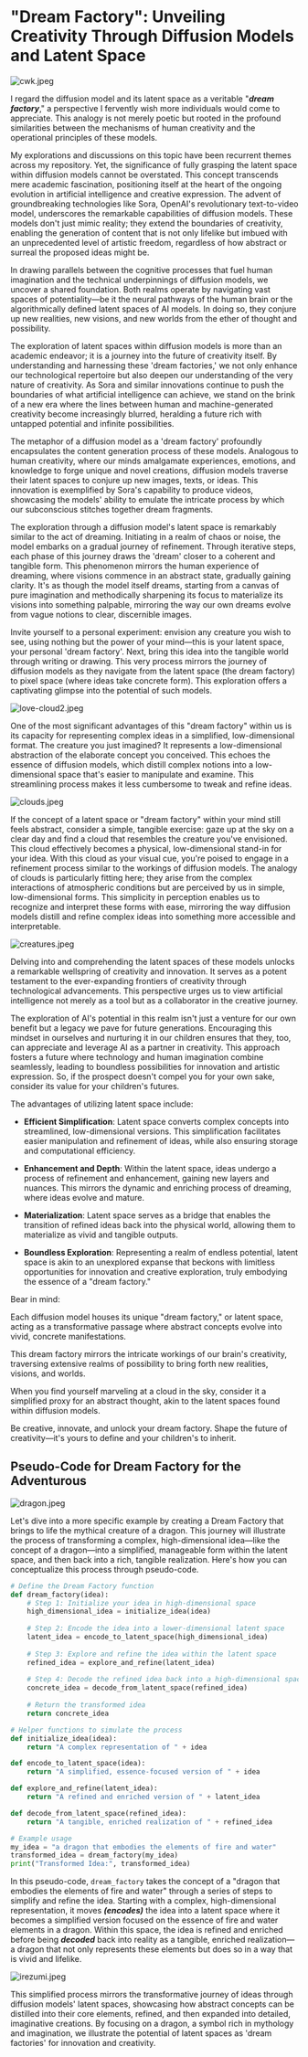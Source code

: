 # "Dream Factory": Unveiling Creativity Through Diffusion Models and Latent Space

![cwk.jpeg](images%2Fcwk.jpeg)

I regard the diffusion model and its latent space as a veritable "_**dream factory**_," a perspective I fervently wish more individuals would come to appreciate. This analogy is not merely poetic but rooted in the profound similarities between the mechanisms of human creativity and the operational principles of these models.

My explorations and discussions on this topic have been recurrent themes across my repository. Yet, the significance of fully grasping the latent space within diffusion models cannot be overstated. This concept transcends mere academic fascination, positioning itself at the heart of the ongoing evolution in artificial intelligence and creative expression. The advent of groundbreaking technologies like Sora, OpenAI's revolutionary text-to-video model, underscores the remarkable capabilities of diffusion models. These models don't just mimic reality; they extend the boundaries of creativity, enabling the generation of content that is not only lifelike but imbued with an unprecedented level of artistic freedom, regardless of how abstract or surreal the proposed ideas might be.

In drawing parallels between the cognitive processes that fuel human imagination and the technical underpinnings of diffusion models, we uncover a shared foundation. Both realms operate by navigating vast spaces of potentiality—be it the neural pathways of the human brain or the algorithmically defined latent spaces of AI models. In doing so, they conjure up new realities, new visions, and new worlds from the ether of thought and possibility.

The exploration of latent spaces within diffusion models is more than an academic endeavor; it is a journey into the future of creativity itself. By understanding and harnessing these 'dream factories,' we not only enhance our technological repertoire but also deepen our understanding of the very nature of creativity. As Sora and similar innovations continue to push the boundaries of what artificial intelligence can achieve, we stand on the brink of a new era where the lines between human and machine-generated creativity become increasingly blurred, heralding a future rich with untapped potential and infinite possibilities.

The metaphor of a diffusion model as a 'dream factory' profoundly encapsulates the content generation process of these models. Analogous to human creativity, where our minds amalgamate experiences, emotions, and knowledge to forge unique and novel creations, diffusion models traverse their latent spaces to conjure up new images, texts, or ideas. This innovation is exemplified by Sora's capability to produce videos, showcasing the models' ability to emulate the intricate process by which our subconscious stitches together dream fragments.

The exploration through a diffusion model's latent space is remarkably similar to the act of dreaming. Initiating in a realm of chaos or noise, the model embarks on a gradual journey of refinement. Through iterative steps, each phase of this journey draws the 'dream' closer to a coherent and tangible form. This phenomenon mirrors the human experience of dreaming, where visions commence in an abstract state, gradually gaining clarity. It's as though the model itself dreams, starting from a canvas of pure imagination and methodically sharpening its focus to materialize its visions into something palpable, mirroring the way our own dreams evolve from vague notions to clear, discernible images.

Invite yourself to a personal experiment: envision any creature you wish to see, using nothing but the power of your mind—this is your latent space, your personal 'dream factory'. Next, bring this idea into the tangible world through writing or drawing. This very process mirrors the journey of diffusion models as they navigate from the latent space (the dream factory) to pixel space (where ideas take concrete form). This exploration offers a captivating glimpse into the potential of such models.

![love-cloud2.jpeg](images%2Flove-cloud2.jpeg)

One of the most significant advantages of this "dream factory" within us is its capacity for representing complex ideas in a simplified, low-dimensional format. The creature you just imagined? It represents a low-dimensional abstraction of the elaborate concept you conceived. This echoes the essence of diffusion models, which distill complex notions into a low-dimensional space that's easier to manipulate and examine. This streamlining process makes it less cumbersome to tweak and refine ideas.

![clouds.jpeg](images%2Fclouds.jpeg)

If the concept of a latent space or "dream factory" within your mind still feels abstract, consider a simple, tangible exercise: gaze up at the sky on a clear day and find a cloud that resembles the creature you've envisioned. This cloud effectively becomes a physical, low-dimensional stand-in for your idea. With this cloud as your visual cue, you're poised to engage in a refinement process similar to the workings of diffusion models. The analogy of clouds is particularly fitting here; they arise from the complex interactions of atmospheric conditions but are perceived by us in simple, low-dimensional forms. This simplicity in perception enables us to recognize and interpret these forms with ease, mirroring the way diffusion models distill and refine complex ideas into something more accessible and interpretable.

![creatures.jpeg](images%2Fcreatures.jpeg)

Delving into and comprehending the latent spaces of these models unlocks a remarkable wellspring of creativity and innovation. It serves as a potent testament to the ever-expanding frontiers of creativity through technological advancements. This perspective urges us to view artificial intelligence not merely as a tool but as a collaborator in the creative journey.

The exploration of AI's potential in this realm isn't just a venture for our own benefit but a legacy we pave for future generations. Encouraging this mindset in ourselves and nurturing it in our children ensures that they, too, can appreciate and leverage AI as a partner in creativity. This approach fosters a future where technology and human imagination combine seamlessly, leading to boundless possibilities for innovation and artistic expression. So, if the prospect doesn't compel you for your own sake, consider its value for your children's futures.

The advantages of utilizing latent space include:

- **Efficient Simplification**: Latent space converts complex concepts into streamlined, low-dimensional versions. This simplification facilitates easier manipulation and refinement of ideas, while also ensuring storage and computational efficiency.

- **Enhancement and Depth**: Within the latent space, ideas undergo a process of refinement and enhancement, gaining new layers and nuances. This mirrors the dynamic and enriching process of dreaming, where ideas evolve and mature.

- **Materialization**: Latent space serves as a bridge that enables the transition of refined ideas back into the physical world, allowing them to materialize as vivid and tangible outputs.

- **Boundless Exploration**: Representing a realm of endless potential, latent space is akin to an unexplored expanse that beckons with limitless opportunities for innovation and creative exploration, truly embodying the essence of a "dream factory."

Bear in mind:

Each diffusion model houses its unique "dream factory," or latent space, acting as a transformative passage where abstract concepts evolve into vivid, concrete manifestations.

This dream factory mirrors the intricate workings of our brain's creativity, traversing extensive realms of possibility to bring forth new realities, visions, and worlds.

When you find yourself marveling at a cloud in the sky, consider it a simplified proxy for an abstract thought, akin to the latent spaces found within diffusion models.

Be creative, innovate, and unlock your dream factory. Shape the future of creativity—it's yours to define and your children's to inherit.

## Pseudo-Code for Dream Factory for the Adventurous

![dragon.jpeg](images%2Fdragon.jpeg)

Let's dive into a more specific example by creating a Dream Factory that brings to life the mythical creature of a dragon. This journey will illustrate the process of transforming a complex, high-dimensional idea—like the concept of a dragon—into a simplified, manageable form within the latent space, and then back into a rich, tangible realization. Here's how you can conceptualize this process through pseudo-code.

```python
# Define the Dream Factory function
def dream_factory(idea):
    # Step 1: Initialize your idea in high-dimensional space
    high_dimensional_idea = initialize_idea(idea)
    
    # Step 2: Encode the idea into a lower-dimensional latent space
    latent_idea = encode_to_latent_space(high_dimensional_idea)
    
    # Step 3: Explore and refine the idea within the latent space
    refined_idea = explore_and_refine(latent_idea)
    
    # Step 4: Decode the refined idea back into a high-dimensional space (reality)
    concrete_idea = decode_from_latent_space(refined_idea)
    
    # Return the transformed idea
    return concrete_idea

# Helper functions to simulate the process
def initialize_idea(idea):
    return "A complex representation of " + idea

def encode_to_latent_space(idea):
    return "A simplified, essence-focused version of " + idea

def explore_and_refine(latent_idea):
    return "A refined and enriched version of " + latent_idea

def decode_from_latent_space(refined_idea):
    return "A tangible, enriched realization of " + refined_idea

# Example usage
my_idea = "a dragon that embodies the elements of fire and water"
transformed_idea = dream_factory(my_idea)
print("Transformed Idea:", transformed_idea)
```

In this pseudo-code, `dream_factory` takes the concept of a "dragon that embodies the elements of fire and water" through a series of steps to simplify and refine the idea. Starting with a complex, high-dimensional representation, it moves **_(encodes)_** the idea into a latent space  where it becomes a simplified version focused on the essence of fire and water elements in a dragon. Within this space, the idea is refined and enriched before being **_decoded_** back into reality as a tangible, enriched realization—a dragon that not only represents these elements but does so in a way that is vivid and lifelike.

![irezumi.jpeg](images%2Firezumi.jpeg)

This simplified process mirrors the transformative journey of ideas through diffusion models' latent spaces, showcasing how abstract concepts can be distilled into their core elements, refined, and then expanded into detailed, imaginative creations. By focusing on a dragon, a symbol rich in mythology and imagination, we illustrate the potential of latent spaces as 'dream factories' for innovation and creativity.
